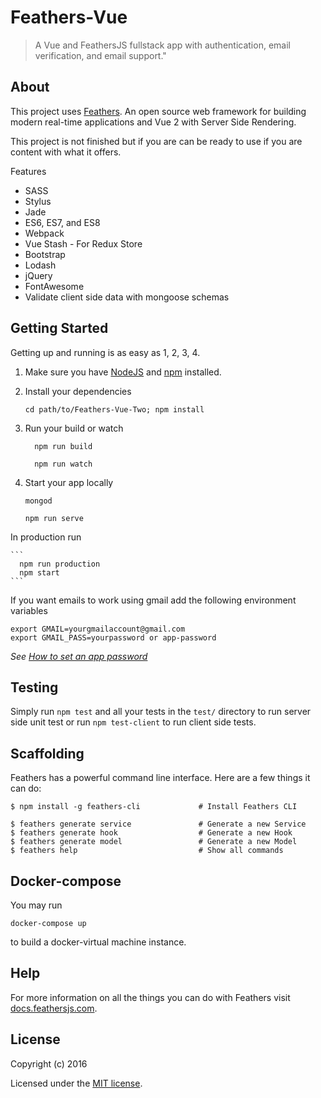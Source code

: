 # Feathers-Vue

> A Vue and FeathersJS fullstack app with authentication, email verification, and email support.&#34;

## About

This project uses [Feathers](http://feathersjs.com). An open source web framework for building modern real-time applications and Vue 2 with Server Side Rendering.

This project is not finished but if you are can be ready to use if you are content with what it offers.

Features
  - SASS
  - Stylus
  - Jade
  - ES6, ES7, and ES8
  - Webpack
  - Vue Stash - For Redux Store
  - Bootstrap
  - Lodash
  - jQuery
  - FontAwesome
  - Validate client side data with mongoose schemas

## Getting Started

Getting up and running is as easy as 1, 2, 3, 4.

1. Make sure you have [NodeJS](https://nodejs.org/) and [npm](https://www.npmjs.com/) installed.
2. Install your dependencies

    ```
    cd path/to/Feathers-Vue-Two; npm install
    ```
3. Run your build or watch

    ```
      npm run build
    ```

    ```
      npm run watch
    ```

4. Start your app locally

    ```
    mongod
    ```

    ```
    npm run serve
    ```

In production run

    ```
      npm run production
      npm start
    ```

If you want emails to work using gmail add the following environment variables
  ```
  export GMAIL=yourgmailaccount@gmail.com
  export GMAIL_PASS=yourpassword or app-password
  ```
_See [How to set an app password](https://support.google.com/accounts/answer/185833)_
## Testing

Simply run `npm test` and all your tests in the `test/` directory to run server side unit test or run  `npm test-client` to run client side tests.

## Scaffolding

Feathers has a powerful command line interface. Here are a few things it can do:

```
$ npm install -g feathers-cli             # Install Feathers CLI

$ feathers generate service               # Generate a new Service
$ feathers generate hook                  # Generate a new Hook
$ feathers generate model                 # Generate a new Model
$ feathers help                           # Show all commands
```

## Docker-compose
You may run
```
docker-compose up
```
to build a docker-virtual machine instance.

## Help

For more information on all the things you can do with Feathers visit [docs.feathersjs.com](http://docs.feathersjs.com).

## License

Copyright (c) 2016

Licensed under the [MIT license](LICENSE).
